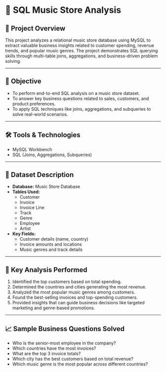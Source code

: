 # 🎵 SQL Music Store Analysis

## 📂 Project Overview
This project analyzes a relational music store database using MySQL to extract valuable business insights related to customer spending, revenue trends, and popular music genres. The project demonstrates SQL querying skills through multi-table joins, aggregations, and business-driven problem solving.

---

## 🎯 Objective
- To perform end-to-end SQL analysis on a music store dataset.
- To answer key business questions related to sales, customers, and product preferences.
- To apply SQL techniques like joins, aggregations, and subqueries to solve real-world scenarios.

---

## 🛠️ Tools & Technologies
- MySQL Workbench
- SQL (Joins, Aggregations, Subqueries)

---

## 📁 Dataset Description
- **Database:** Music Store Database
- **Tables Used:**
  - Customer
  - Invoice
  - Invoice Line
  - Track
  - Genre
  - Employee
  - Artist
- **Key Fields:**
  - Customer details (name, country)
  - Invoice amounts and locations
  - Music genres and track details

---

## 📝 Key Analysis Performed
1. Identified the top customers based on total spending.
2. Determined the countries and cities generating the most revenue.
3. Analyzed the most popular music genres among customers.
4. Found the best-selling invoices and top-spending customers.
5. Provided insights that can guide business decisions like targeted marketing and genre-based promotions.

---

## 📈 Sample Business Questions Solved
- Who is the senior-most employee in the company?
- Which countries have the most invoices?
- What are the top 3 invoice totals?
- Which city has the best customers based on total revenue?
- Which music genre is the most popular across different countries?
